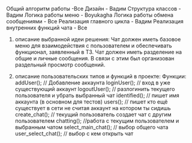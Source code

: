 Общий алгоритм работы -Все
Дизайн - Вадим
Структура классов - Вадим
Логика работы меню - Boyukagha
Логика работы обмена сообщениями - Все
Реализация главного цикла - Вадим
Реализация внутренних функций чата - Все

1) описание выбранной идеи решения:
Чат должен иметь базовое меню для взаимодействия с пользователем и обеспечивать функционал, заявленный в ТЗ. Чат должен иметь разделение на общие и личные сообщения. В связи с этим был организован раздельный просмотр сообщений.

2) описание пользовательских типов и функций в проекте:
  Функции:
    addUser(); // Добавление аккаунта
    loginUser(); // вход в уже существующий аккаунт
    logoutUser(); // разлогинить текущего пользователя и убрать выбранный чат
    identified(); // пишет имя аккаунта (в основном для тестов)
    users(); // пишет кто ещё существует в сети не считая аккаунт на котором ты сидишь
    create_chat(); // текущий пользователь создает чат с другим пользователем
    chatting(); //работа с текущим пользователем и выбранным чатом
    select_main_chat(); // выбор общего чата
    user_select_chat(); // выбор с кем открыть чат
